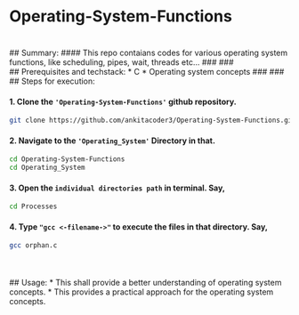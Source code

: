 <a name="readme-top"></a>

# Operating-System-Functions
###
###
###
</br>
## Summary:
#### This repo contaians codes for various operating system functions, like scheduling, pipes, wait, threads etc... 
###
###
</br>
## Prerequisites and techstack:
* C
* Operating system concepts
###
###
</br>
## Steps for execution:

  #### 1. Clone the ``` 'Operating-System-Functions' ``` github repository.
  ```sh 
  git clone https://github.com/ankitacoder3/Operating-System-Functions.git 
  ```
  #### 2. Navigate to the ``` 'Operating_System' ``` Directory in that.
  ```sh
  cd Operating-System-Functions
  cd Operating_System
  ```
  #### 3. Open the ```individual directories path``` in terminal.  Say, 
  ```sh
  cd Processes
  ```
  #### 4. Type ``` "gcc <-filename->" ``` to execute the files in that directory. Say, 
  ```sh
  gcc orphan.c
  ```
  ###
  ###### 
  ###
  ###
</br>
## Usage:
* This shall provide a better understanding of operating system concepts.
* This provides a practical approach for the operating system concepts.
  </br>
